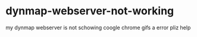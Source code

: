 # dynmap-webserver-not-working
my dynmap webserver is not schowing coogle chrome gifs a error pliz help 
